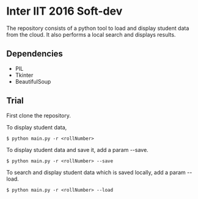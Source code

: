 # Inter IIT 2016 Soft-dev

The repository consists of a python tool to load and display student data from the cloud. It also performs a local search and displays results.

## Dependencies
* PIL
* Tkinter
* BeautifulSoup

## Trial

First clone the repository.

To display student data,
```
$ python main.py -r <rollNumber>
```

To display student data and save it, add a param --save.
```
$ python main.py -r <rollNumber> --save
```

To search and display student data which is saved locally, add a param --load.

```
$ python main.py -r <rollNumber> --load
```

